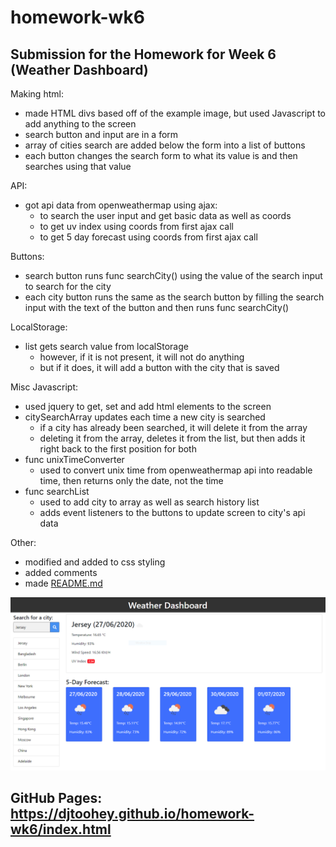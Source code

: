 # homework-wk6
## Submission for the Homework for Week 6 (Weather Dashboard)

Making html:

* made HTML divs based off of the example image, but used Javascript to add anything to the screen
* search button and input are in a form
* array of cities search are added below the form into a list of buttons
* each button changes the search form to what its value is and then searches using that value

API:

* got api data from openweathermap using ajax:
    * to search the user input and get basic data as well as coords
    * to get uv index using coords from first ajax call
    * to get 5 day forecast using coords from first ajax call

Buttons:

* search button runs func searchCity() using the value of the search input to search for the city
* each city button runs the same as the search button by filling the search input with the text of the button and then runs func searchCity() 

LocalStorage:

* list gets search value from localStorage
    * however, if it is not present, it will not do anything
    * but if it does, it will add a button with the city that is saved

Misc Javascript:
* used jquery to get, set and add html elements to the screen
* citySearchArray updates each time a new city is searched
    * if a city has already been searched, it will delete it from the array
    * deleting it from the array, deletes it from the list, but then adds it right back to the first position for both
* func unixTimeConverter 
    * used to convert unix time from openweathermap api into readable time, then returns only the date, not the time
* func searchList
    * used to add city to array as well as search history list
    * adds event listeners to the buttons to update screen to city's api data

Other:

* modified and added to css styling
* added comments 
* made [README.md](/README.md)

![alt text](assets\finished.png "finished page")

## GitHub Pages: https://djtoohey.github.io/homework-wk6/index.html